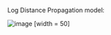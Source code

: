 Log Distance Propagation model:

![image](https://github.com/user-attachments/assets/866c1521-42e1-41f1-b08b-d3770f7653af) [width = 50]

